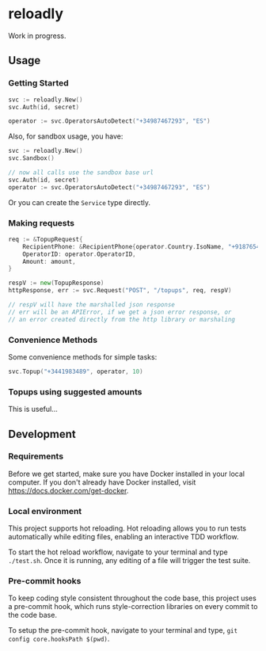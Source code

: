 # reloadly

Work in progress.

## Usage

### Getting Started

``` go
svc := reloadly.New()
svc.Auth(id, secret)

operator := svc.OperatorsAutoDetect("+34987467293", "ES")
```

Also, for sandbox usage, you have:

``` go
svc := reloadly.New()
svc.Sandbox()

// now all calls use the sandbox base url
svc.Auth(id, secret)
operator := svc.OperatorsAutoDetect("+34987467293", "ES")
```

Or you can create the `Service` type directly.

### Making requests

``` go
req := &TopupRequest{
    RecipientPhone: &RecipientPhone{operator.Country.IsoName, "+9187654467"},
    OperatorID: operator.OperatorID,
	Amount: amount,
}

respV := new(TopupResponse)
httpResponse, err := svc.Request("POST", "/topups", req, respV)

// respV will have the marshalled json response
// err will be an APIError, if we get a json error response, or
// an error created directly from the http library or marshaling
```

### Convenience Methods

Some convenience methods for simple tasks:

``` go
svc.Topup("+3441983489", operator, 10)
```

### Topups using suggested amounts

This is useful...

## Development

### Requirements

Before we get started, make sure you have Docker installed in your local computer. If you don't already have Docker installed, visit https://docs.docker.com/get-docker.

### Local environment

This project supports hot reloading. Hot reloading allows you to run tests automatically while editing files, enabling an interactive TDD workflow.

To start the hot reload workflow, navigate to your terminal and type `./test.sh`. Once it is running, any editing of a file will trigger the test suite.

### Pre-commit hooks

To keep coding style consistent throughout the code base, this project uses a pre-commit hook, which runs style-correction libraries on every commit to the code base.

To setup the pre-commit hook, navigate to your terminal and type, `git config core.hooksPath $(pwd)`.

